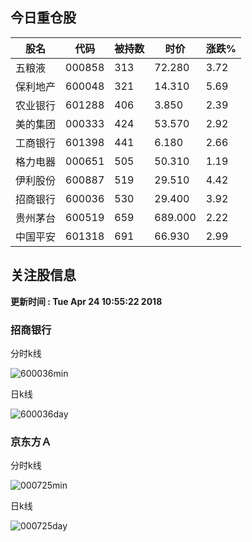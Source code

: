 
## 今日重仓股 

|股名|代码|被持数|时价|涨跌%|
|---|---|---|---|---|
|五粮液|000858|313|72.280|3.72|
|保利地产|600048|321|14.310|5.69|
|农业银行|601288|406|3.850|2.39|
|美的集团|000333|424|53.570|2.92|
|工商银行|601398|441|6.180|2.66|
|格力电器|000651|505|50.310|1.19|
|伊利股份|600887|519|29.510|4.42|
|招商银行|600036|530|29.400|3.92|
|贵州茅台|600519|659|689.000|2.22|
|中国平安|601318|691|66.930|2.99|

## 关注股信息
**更新时间 : Tue Apr 24 10:55:22 2018**
### 招商银行 
分时k线

![600036min](http://image.sinajs.cn/newchart/min/n/sh600036.gif)

日k线

![600036day](http://image.sinajs.cn/newchart/daily/n/sh600036.gif)

### 京东方Ａ 
分时k线

![000725min](http://image.sinajs.cn/newchart/min/n/sz000725.gif)

日k线

![000725day](http://image.sinajs.cn/newchart/daily/n/sz000725.gif)
